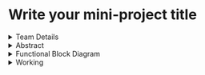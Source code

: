 # Write your mini-project title

<details>
  <summary>Team Details</summary>
      
      | **Semester**: 3rd Sem B. Tech. CSE
      
      | **Section**: S1/S2  
      
      | **Team ID**:  
      
      | **Member-1**: Name, Roll No., email  
      
      | **Member-2**: Name, Roll No., email  
      
      | **Member-3**: Name, Roll No., email  

</details>

<details>
  <summary>Abstract</summary>
  | Provide the abstract of your project here.
</details>

<details>
  <summary>Functional Block Diagram</summary>
  | Provide details about your functional block diagram here.
</details>

<details>
  <summary>Working</summary>
  | Describe the working of your project here.
</details>
